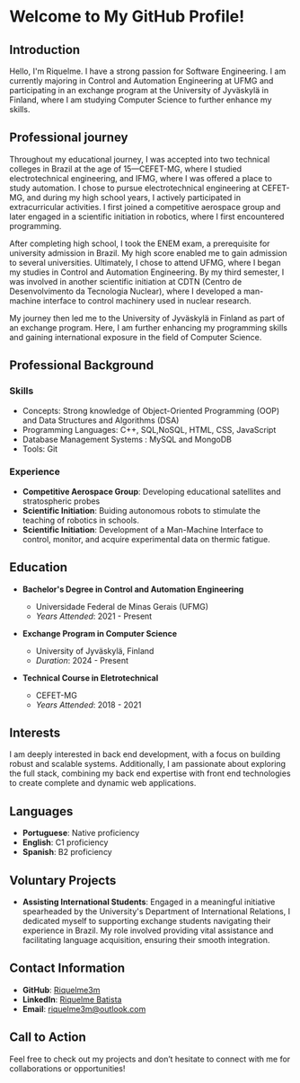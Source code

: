 # Welcome to My GitHub Profile!

## Introduction
Hello, I'm Riquelme. I have a strong passion for Software Engineering. I am currently majoring in Control and Automation Engineering at UFMG and participating in an exchange program at the University of Jyväskylä in Finland, where I am studying Computer Science to further enhance my skills.

## Professional journey
Throughout my educational journey, I was accepted into two technical colleges in Brazil at the age of 15—CEFET-MG, where I studied electrotechnical engineering, and IFMG, where I was offered a place to study automation. I chose to pursue electrotechnical engineering at CEFET-MG, and during my high school years, I actively participated in extracurricular activities. I first joined a competitive aerospace group and later engaged in a scientific initiation in robotics, where I first encountered programming.

After completing high school, I took the ENEM exam, a prerequisite for university admission in Brazil. My high score enabled me to gain admission to several universities. Ultimately, I chose to attend UFMG, where I began my studies in Control and Automation Engineering. By my third semester, I was involved in another scientific initiation at CDTN (Centro de Desenvolvimento da Tecnologia Nuclear), where I developed a man-machine interface to control machinery used in nuclear research.

My journey then led me to the University of Jyväskylä in Finland as part of an exchange program. Here, I am further enhancing my programming skills and gaining international exposure in the field of Computer Science.

## Professional Background
### Skills
- Concepts: Strong knowledge of Object-Oriented Programming (OOP) and Data Structures and Algorithms (DSA)
- Programming Languages: C++, SQL,NoSQL, HTML, CSS, JavaScript
- Database Management Systems : MySQL and MongoDB
- Tools: Git

### Experience
- **Competitive Aerospace Group**: Developing educational satellites and stratospheric probes
- **Scientific Initiation**: Buiding autonomous robots to stimulate the teaching of robotics in schools.
- **Scientific Initiation**: Development of  a Man-Machine Interface to control, monitor, and acquire experimental data on thermic fatigue.


## Education
- **Bachelor's Degree in Control and Automation Engineering**
  - Universidade Federal de Minas Gerais (UFMG)
  - *Years Attended*: 2021 - Present
    
- **Exchange Program in Computer Science**
  - University of Jyväskylä, Finland
  - *Duration*: 2024 - Present
    
- **Technical Course in Eletrotechnical**
  - CEFET-MG
  - *Years Attended*: 2018 - 2021

## Interests
I am deeply interested in back end development, with a focus on building robust and scalable systems. Additionally, I am passionate about exploring the full stack, combining my back end expertise with front end technologies to create complete and dynamic web applications.


## Languages
- **Portuguese**: Native proficiency
- **English**: C1 proficiency
- **Spanish**: B2 proficiency

## Voluntary Projects

- **Assisting International Students**: Engaged in a meaningful initiative spearheaded by the University's Department of International Relations, I dedicated myself to supporting exchange students navigating their experience in Brazil. My role involved providing vital assistance and facilitating language acquisition, ensuring their smooth integration.


## Contact Information
- **GitHub**: [Riquelme3m](https://github.com/Riquelme3m)
- **LinkedIn**: [Riquelme Batista](https://www.linkedin.com/in/riquelme-batista-389b37218)
- **Email**: riquelme3m@outlook.com


## Call to Action
Feel free to check out my projects and don’t hesitate to connect with me for collaborations or opportunities!

